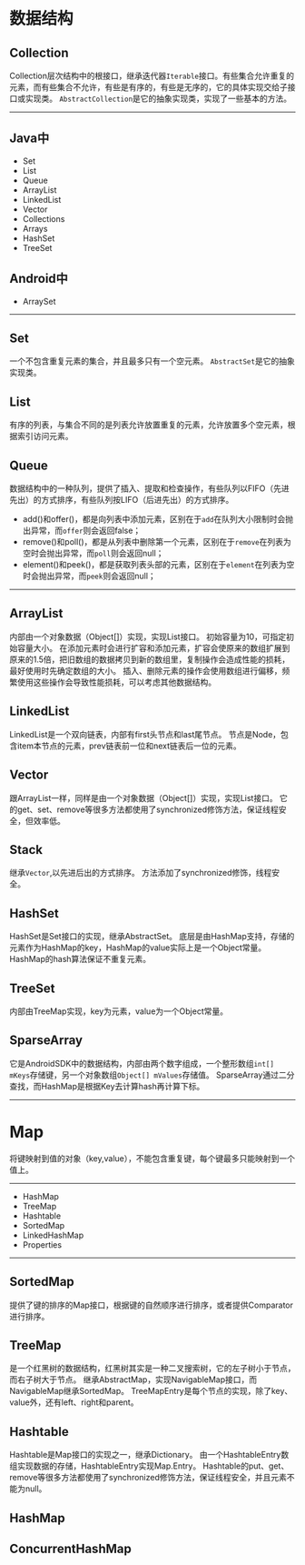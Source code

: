 # 数据结构

## Collection

Collection层次结构中的根接口，继承迭代器`Iterable`接口。有些集合允许重复的元素，而有些集合不允许，有些是有序的，有些是无序的，它的具体实现交给子接口或实现类。
`AbstractCollection`是它的抽象实现类，实现了一些基本的方法。

---

## Java中

* Set
* List
* Queue
* ArrayList
* LinkedList
* Vector
* Collections
* Arrays
* HashSet
* TreeSet

## Android中

* ArraySet

---

## Set

一个不包含重复元素的集合，并且最多只有一个空元素。
`AbstractSet`是它的抽象实现类。

## List

有序的列表，与集合不同的是列表允许放置重复的元素，允许放置多个空元素，根据索引访问元素。

## Queue

数据结构中的一种队列，提供了插入、提取和检查操作，有些队列以FIFO（先进先出）的方式排序，有些队列按LIFO（后进先出）的方式排序。

* add()和offer()，都是向列表中添加元素，区别在于`add`在队列大小限制时会抛出异常，而`offer`则会返回false；
* remove()和poll()，都是从列表中删除第一个元素，区别在于`remove`在列表为空时会抛出异常，而`poll`则会返回null；
* element()和peek()，都是获取列表头部的元素，区别在于`element`在列表为空时会抛出异常，而`peek`则会返回null；

---

## ArrayList

内部由一个对象数据（Object[]）实现，实现List接口。
初始容量为10，可指定初始容量大小。
在添加元素时会进行扩容和添加元素，扩容会使原来的数组扩展到原来的1.5倍，把旧数组的数据拷贝到新的数组里，复制操作会造成性能的损耗，最好使用时先确定数组的大小。 
插入、删除元素的操作会使用数组进行偏移，频繁使用这些操作会导致性能损耗，可以考虑其他数据结构。

## LinkedList

LinkedList是一个双向链表，内部有first头节点和last尾节点。
节点是Node，包含item本节点的元素，prev链表前一位和next链表后一位的元素。


## Vector
跟ArrayList一样，同样是由一个对象数据（Object[]）实现，实现List接口。
它的get、set、remove等很多方法都使用了synchronized修饰方法，保证线程安全，但效率低。

## Stack

继承`Vector`,以先进后出的方式排序。
方法添加了synchronized修饰，线程安全。

## HashSet

HashSet是Set接口的实现，继承AbstractSet。
底层是由HashMap支持，存储的元素作为HashMap的key，HashMap的value实际上是一个Object常量。
HashMap的hash算法保证不重复元素。

## TreeSet

内部由TreeMap实现，key为元素，value为一个Object常量。

## SparseArray

它是AndroidSDK中的数据结构，内部由两个数字组成，一个整形数组`int[] mKeys`存储键，另一个对象数组`Object[] mValues`存储值。
SparseArray通过二分查找，而HashMap是根据Key去计算hash再计算下标。

---

# Map

将键映射到值的对象（key,value），不能包含重复键，每个键最多只能映射到一个值上。

---

* HashMap
* TreeMap
* Hashtable
* SortedMap
* LinkedHashMap
* Properties

---

## SortedMap

提供了键的排序的Map接口，根据键的自然顺序进行排序，或者提供Comparator 进行排序。

## TreeMap

是一个红黑树的数据结构，红黑树其实是一种二叉搜索树，它的左子树小于节点，而右子树大于节点。
继承AbstractMap，实现NavigableMap接口，而NavigableMap继承SortedMap。
TreeMapEntry是每个节点的实现，除了key、value外，还有left、right和parent。

## Hashtable

Hashtable是Map接口的实现之一，继承Dictionary。
由一个HashtableEntry数组实现数据的存储，HashtableEntry实现Map.Entry。
Hashtable的put、get、remove等很多方法都使用了synchronized修饰方法，保证线程安全，并且元素不能为null。

## HashMap

## ConcurrentHashMap








